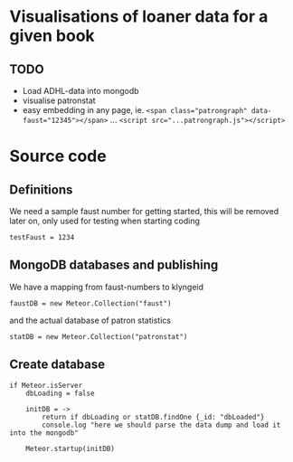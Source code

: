 # Visualisations of loaner data for a given book

## TODO

- Load ADHL-data into mongodb 
- visualise patronstat
- easy embedding in any page, ie. `<span class="patrongraph" data-faust="12345"></span>` ... `<script src="...patrongraph.js"></script>`

# Source code

## Definitions

We need a sample faust number for getting started, this will be removed later on, only used for testing when starting coding

    testFaust = 1234

## MongoDB databases and publishing

We have a mapping from faust-numbers to klyngeid

    faustDB = new Meteor.Collection("faust") 

and the actual database of patron statistics

    statDB = new Meteor.Collection("patronstat") 


## Create database

    if Meteor.isServer
        dbLoading = false

        initDB = ->
            return if dbLoading or statDB.findOne {_id: "dbLoaded"} 
            console.log "here we should parse the data dump and load it into the mongodb"

        Meteor.startup(initDB) 
